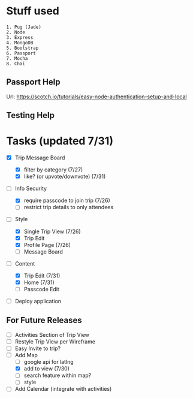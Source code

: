 # Stuff used

    1. Pug (Jade)
    2. Node
    3. Express
    4. MongoDB
    5. Bootstrap
    6. Passport
    7. Mocha
    8. Chai

## Passport Help

Url: https://scotch.io/tutorials/easy-node-authentication-setup-and-local

## Testing Help

# Tasks (updated 7/31)

- [x] Trip Message Board

  - [x] filter by category (7/27)
  - [x] like? (or upvote/downvote) (7/31)

- [ ] Info Security

  - [x] require passcode to join trip (7/26)
  - [ ] restrict trip details to only attendees

* [ ] Style

  - [x] Single Trip View (7/26)
  - [x] Trip Edit
  - [x] Profile Page (7/26)
  - [ ] Message Board

* [ ] Content

  - [x] Trip Edit (7/31)
  - [x] Home (7/31)
  - [ ] Passcode Edit

- [ ] Deploy application

## For Future Releases

- [ ] Activities Section of Trip View
- [ ] Restyle Trip View per Wireframe
- [ ] Easy Invite to trip?
- [ ] Add Map
  - [ ] google api for latlng
  - [x] add to view (7/30)
  - [ ] search feature within map?
  - [ ] style
- [ ] Add Calendar (integrate with activities)
